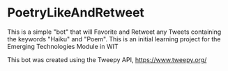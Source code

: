 # PoetryLikeAndRetweet

This is a simple "bot" that will Favorite and Retweet any Tweets containing the keywords "Haiku" and "Poem".
This is an initial learning project for the Emerging Technologies Module in WIT

This bot was created using the Tweepy API, https://www.tweepy.org/
